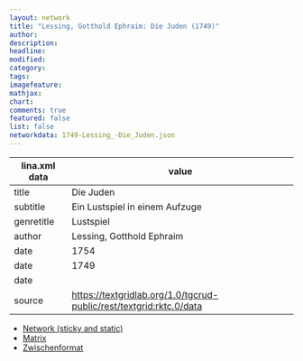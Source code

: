 ```yaml
---
layout: network
title: "Lessing, Gotthold Ephraim: Die Juden (1749)"
author:
description:
headline:
modified:
category:
tags:
imagefeature: 
mathjax: 
chart: 
comments: true
featured: false
list: false
networkdata: 1749-Lessing_-Die_Juden.json
---
```

lina.xml data  | value
------------- | -------------
title|Die Juden
subtitle|Ein Lustspiel in einem Aufzuge
genretitle|Lustspiel
author|Lessing, Gotthold Ephraim
date|1754
date|1749
date|
source|https://textgridlab.org/1.0/tgcrud-public/rest/textgrid:rktc.0/data


* [Network (sticky and static)](/network222)
* [Matrix](/matrix222)
* [Zwischenformat](/lina222 )
